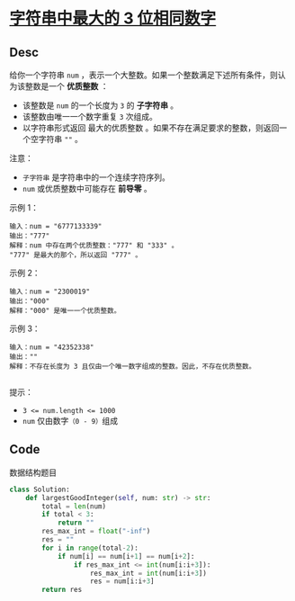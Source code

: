 
# [字符串中最大的 3 位相同数字](https://leetcode.cn/problems/largest-3-same-digit-number-in-string/description/?envType=daily-question&envId=2025-01-08)

## Desc

给你一个字符串 `num` ，表示一个大整数。如果一个整数满足下述所有条件，则认为该整数是一个 **优质整数** ：

- 该整数是 `num` 的一个长度为 `3` 的 **子字符串** 。
- 该整数由唯一一个数字重复 `3` 次组成。
- 以字符串形式返回 最大的优质整数 。如果不存在满足要求的整数，则返回一个空字符串 `""` 。

注意：

- `子字符串` 是字符串中的一个连续字符序列。
- `num` 或优质整数中可能存在 **前导零** 。
 

示例 1：
```
输入：num = "6777133339"
输出："777"
解释：num 中存在两个优质整数："777" 和 "333" 。
"777" 是最大的那个，所以返回 "777" 。

```

示例 2：
```
输入：num = "2300019"
输出："000"
解释："000" 是唯一一个优质整数。

```

示例 3：
```
输入：num = "42352338"
输出：""
解释：不存在长度为 3 且仅由一个唯一数字组成的整数。因此，不存在优质整数。
 
```
提示：

- `3 <= num.length <= 1000`
- `num` 仅由数字`（0 - 9）`组成

## Code
数据结构题目
```python
class Solution:
    def largestGoodInteger(self, num: str) -> str:
        total = len(num)
        if total < 3:
            return ""
        res_max_int = float("-inf")
        res = ""
        for i in range(total-2):
            if num[i] == num[i+1] == num[i+2]:
                if res_max_int <= int(num[i:i+3]):
                    res_max_int = int(num[i:i+3])
                    res = num[i:i+3]
        return res
```